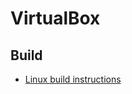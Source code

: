 VirtualBox
==========

Build
-----

* [Linux build instructions](https://www.virtualbox.org/wiki/Linux%20build%20instructions)
